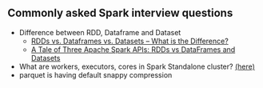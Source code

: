 ## Commonly asked Spark interview questions

- Difference between RDD, Dataframe and Dataset 
  - [RDDs vs. Dataframes vs. Datasets – What is the Difference?](https://www.analyticsvidhya.com/blog/2020/11/what-is-the-difference-between-rdds-dataframes-and-datasets/)
  - [A Tale of Three Apache Spark APIs: RDDs vs DataFrames and Datasets](https://databricks.com/blog/2016/07/14/a-tale-of-three-apache-spark-apis-rdds-dataframes-and-datasets.html)
- What are workers, executors, cores in Spark Standalone cluster? [(here)](https://stackoverflow.com/questions/32621990/what-are-workers-executors-cores-in-spark-standalone-cluster#:~:text=own%20Java%20processes.-,DRIVER,in%20a%20given%20Spark%20job.)
- parquet is having default snappy compression
